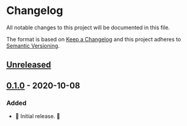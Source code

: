 # Changelog

All notable changes to this project will be documented in this file.

The format is based on [Keep a Changelog](http://keepachangelog.com/en/1.0.0/) and this project adheres to [Semantic Versioning](http://semver.org/spec/v2.0.0.html).

## [Unreleased]

## [0.1.0] - 2020-10-08

### Added

- 🎉 Initial release. 🎉

[unreleased]: https://github.com/kddnewton/psych-pure/compare/v0.1.0...HEAD
[0.1.0]: https://github.com/kddnewton/psych-pure/compare/2af4d6...v0.1.0
